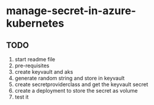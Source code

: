 # manage-secret-in-azure-kubernetes

## TODO
1. start readme file
2. pre-requisites
3. create keyvault and aks
4. generate random string and store in keyvault
5. create secretproviderclass and get the keyvault secret
6. create a deployment to store the secret as volume
7. test it
